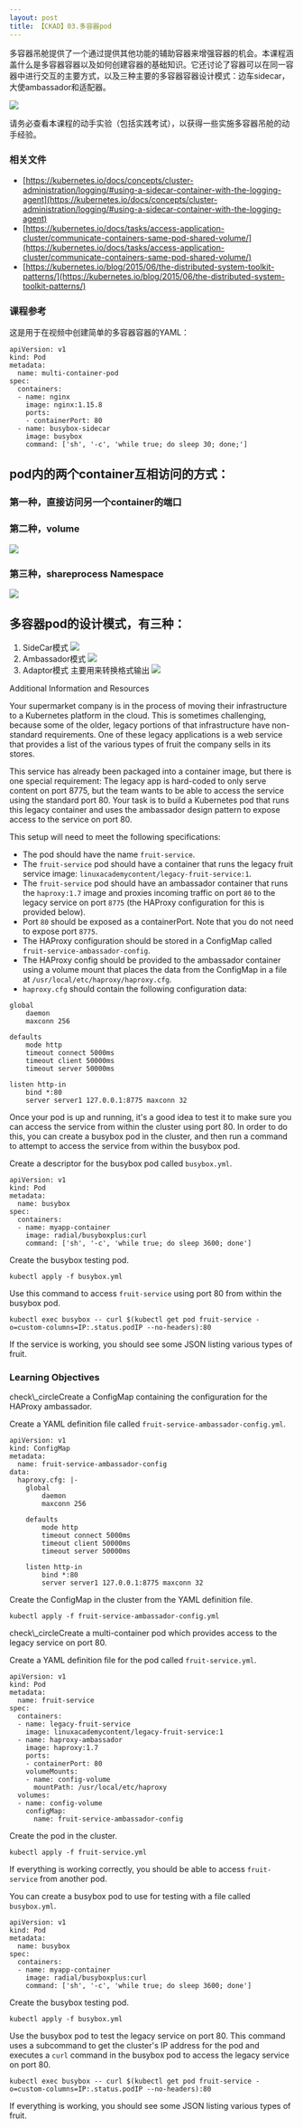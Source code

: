 ```yaml
---
layout: post
title: 【CKAD】03.多容器pod
---
```


多容器吊舱提供了一个通过提供其他功能的辅助容器来增强容器的机会。本课程涵盖什么是多容器容器以及如何创建容器的基础知识。它还讨论了容器可以在同一容器中进行交互的主要方式，以及三种主要的多容器容器设计模式：边车sidecar，大使ambassador和适配器。

![](/docs/images/2020-09-03-13-26-11.png)

请务必查看本课程的动手实验（包括实践考试），以获得一些实施多容器吊舱的动手经验。

### 相关文件

* [https://kubernetes.io/docs/concepts/cluster-administration/logging/#using-a-sidecar-container-with-the-logging-agent](https://kubernetes.io/docs/concepts/cluster-administration/logging/#using-a-sidecar-container-with-the-logging-agent)
* [https://kubernetes.io/docs/tasks/access-application-cluster/communicate-containers-same-pod-shared-volume/](https://kubernetes.io/docs/tasks/access-application-cluster/communicate-containers-same-pod-shared-volume/)
* [https://kubernetes.io/blog/2015/06/the-distributed-system-toolkit-patterns/](https://kubernetes.io/blog/2015/06/the-distributed-system-toolkit-patterns/)

### 课程参考

这是用于在视频中创建简单的多容器容器的YAML：

```
apiVersion: v1
kind: Pod
metadata:
  name: multi-container-pod
spec:
  containers:
  - name: nginx
    image: nginx:1.15.8
    ports:
    - containerPort: 80
  - name: busybox-sidecar
    image: busybox
    command: ['sh', '-c', 'while true; do sleep 30; done;']
```
## pod内的两个container互相访问的方式：
### 第一种，直接访问另一个container的端口

### 第二种，volume
![](/docs/images/2020-09-09-10-36-38.png)

### 第三种，shareprocess Namespace
![](/docs/images/2020-09-09-10-37-13.png)

## 多容器pod的设计模式，有三种：
1. SideCar模式
![](/docs/images/2020-09-09-10-39-18.png)
2. Ambassador模式
![](/docs/images/2020-09-09-10-39-52.png)
3. Adaptor模式 主要用来转换格式输出
![](/docs/images/2020-09-09-10-42-05.png)


Additional Information and Resources

Your supermarket company is in the process of moving their infrastructure to a Kubernetes platform in the cloud. This is sometimes challenging, because some of the older, legacy portions of that infrastructure have non-standard requirements. One of these legacy applications is a web service that provides a list of the various types of fruit the company sells in its stores.

This service has already been packaged into a container image, but there is one special requirement: The legacy app is hard-coded to only serve content on port 8775, but the team wants to be able to access the service using the standard port 80. Your task is to build a Kubernetes pod that runs this legacy container and uses the ambassador design pattern to expose access to the service on port 80.

This setup will need to meet the following specifications:

 *    The pod should have the name `fruit-service`.
 *    The `fruit-service` pod should have a container that runs the legacy fruit service image: `linuxacademycontent/legacy-fruit-service:1`.
 *    The `fruit-service` pod should have an ambassador container that runs the `haproxy:1.7` image and proxies incoming traffic on port `80` to the legacy service on port `8775` \(the HAProxy configuration for this is provided below\).
 *    Port `80` should be exposed as a containerPort. Note that you do not need to expose port `8775`.
 *    The HAProxy configuration should be stored in a ConfigMap called `fruit-service-ambassador-config`.
 *    The HAProxy config should be provided to the ambassador container using a volume mount that places the data from the ConfigMap in a file at `/usr/local/etc/haproxy/haproxy.cfg`.
 *    `haproxy.cfg` should contain the following configuration data:

```
global
    daemon
    maxconn 256

defaults
    mode http
    timeout connect 5000ms
    timeout client 50000ms
    timeout server 50000ms

listen http-in
    bind *:80
    server server1 127.0.0.1:8775 maxconn 32
```

Once your pod is up and running, it's a good idea to test it to make sure you can access the service from within the cluster using port 80. In order to do this, you can create a busybox pod in the cluster, and then run a command to attempt to access the service from within the busybox pod.

Create a descriptor for the busybox pod called `busybox.yml`.

```
apiVersion: v1
kind: Pod
metadata:
  name: busybox
spec:
  containers:
  - name: myapp-container
    image: radial/busyboxplus:curl
    command: ['sh', '-c', 'while true; do sleep 3600; done']
```

Create the busybox testing pod.

```
kubectl apply -f busybox.yml
```

Use this command to access `fruit-service` using port 80 from within the busybox pod.

```
kubectl exec busybox -- curl $(kubectl get pod fruit-service -o=custom-columns=IP:.status.podIP --no-headers):80
```

If the service is working, you should see some JSON listing various types of fruit.

### Learning Objectives

<!---->check\_circleCreate a ConfigMap containing the configuration for the HAProxy ambassador.<!---->

<!----><!---->

Create a YAML definition file called `fruit-service-ambassador-config.yml`.

```
apiVersion: v1
kind: ConfigMap
metadata:
  name: fruit-service-ambassador-config
data:
  haproxy.cfg: |-
    global
        daemon
        maxconn 256

    defaults
        mode http
        timeout connect 5000ms
        timeout client 50000ms
        timeout server 50000ms

    listen http-in
        bind *:80
        server server1 127.0.0.1:8775 maxconn 32
```

Create the ConfigMap in the cluster from the YAML definition file.

```
kubectl apply -f fruit-service-ambassador-config.yml
```

<!---->check\_circleCreate a multi-container pod which provides access to the legacy service on port 80.<!---->

<!----><!---->

Create a YAML definition file for the pod called `fruit-service.yml`.

```
apiVersion: v1
kind: Pod
metadata:
  name: fruit-service
spec:
  containers:
  - name: legacy-fruit-service
    image: linuxacademycontent/legacy-fruit-service:1
  - name: haproxy-ambassador
    image: haproxy:1.7
    ports:
    - containerPort: 80
    volumeMounts:
    - name: config-volume
      mountPath: /usr/local/etc/haproxy
  volumes:
  - name: config-volume
    configMap:
      name: fruit-service-ambassador-config
```

Create the pod in the cluster.

```
kubectl apply -f fruit-service.yml
```

If everything is working correctly, you should be able to access `fruit-service` from another pod.

You can create a busybox pod to use for testing with a file called `busybox.yml`.

```
apiVersion: v1
kind: Pod
metadata:
  name: busybox
spec:
  containers:
  - name: myapp-container
    image: radial/busyboxplus:curl
    command: ['sh', '-c', 'while true; do sleep 3600; done']
```

Create the busybox testing pod.

```
kubectl apply -f busybox.yml
```

Use the busybox pod to test the legacy service on port 80. This command uses a subcommand to get the cluster's IP address for the pod and executes a `curl` command in the busybox pod to access the legacy service on port 80.

```
kubectl exec busybox -- curl $(kubectl get pod fruit-service -o=custom-columns=IP:.status.podIP --no-headers):80
```

If everything is working, you should see some JSON listing various types of fruit.

